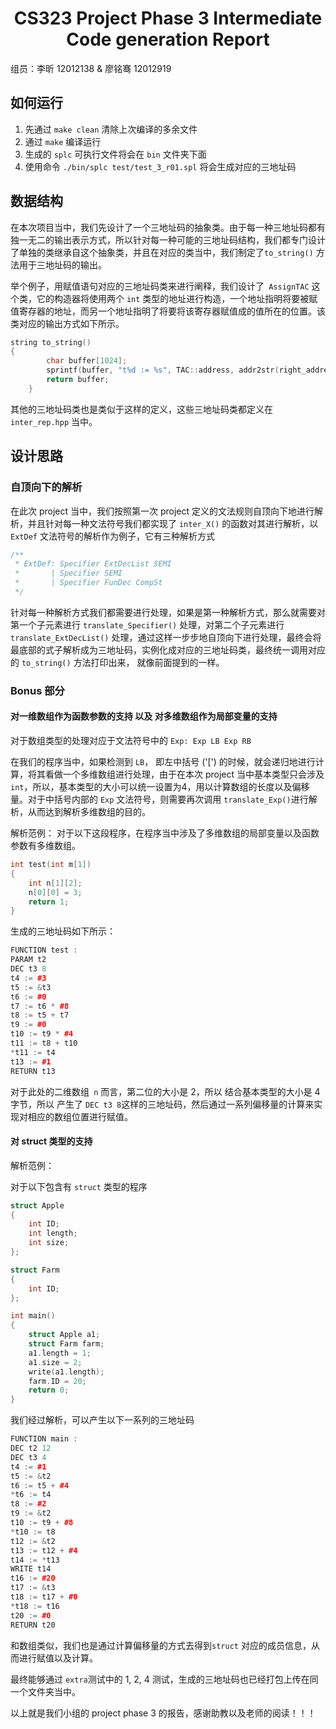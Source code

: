 # <center>CS323 Project Phase 3 Intermediate Code generation Report </center>

组员：李昕 12012138 & 廖铭骞 12012919

## 如何运行

1. 先通过 `make clean` 清除上次编译的多余文件
2.  通过 `make` 编译运行
3. 生成的 `splc` 可执行文件将会在 `bin` 文件夹下面
4. 使用命令 `./bin/splc test/test_3_r01.spl` 将会生成对应的三地址码

## 数据结构

在本次项目当中，我们先设计了一个三地址码的抽象类。由于每一种三地址码都有独一无二的输出表示方式，所以针对每一种可能的三地址码结构，我们都专门设计了单独的类继承自这个抽象类，并且在对应的类当中，我们制定了`to_string()` 方法用于三地址码的输出。

举个例子，用赋值语句对应的三地址码类来进行阐释，我们设计了` AssignTAC` 这个类，它的构造器将使用两个 `int` 类型的地址进行构造，一个地址指明将要被赋值寄存器的地址，而另一个地址指明了将要将该寄存器赋值成的值所在的位置。该类对应的输出方式如下所示。

```C++
string to_string()
{
        char buffer[1024];
        sprintf(buffer, "t%d := %s", TAC::address, addr2str(right_address).c_str());
        return buffer;
    }
```

其他的三地址码类也是类似于这样的定义，这些三地址码类都定义在 `inter_rep.hpp` 当中。

## 设计思路

### 自顶向下的解析

在此次 project 当中，我们按照第一次 project 定义的文法规则自顶向下地进行解析，并且针对每一种文法符号我们都实现了 `inter_X()` 的函数对其进行解析，以`ExtDef` 文法符号的解析作为例子，它有三种解析方式

```C++
/**
 * ExtDef: Specifier ExtDecList SEMI
 *       | Specifier SEMI
 *       | Specifier FunDec CompSt
 */
```

针对每一种解析方式我们都需要进行处理，如果是第一种解析方式，那么就需要对第一个子元素进行 `translate_Specifier()` 处理，对第二个子元素进行 `translate_ExtDecList()` 处理，通过这样一步步地自顶向下进行处理，最终会将最底部的式子解析成为三地址码，实例化成对应的三地址码类，最终统一调用对应的  `to_string()` 方法打印出来， 就像前面提到的一样。

### Bonus 部分

#### 对一维数组作为函数参数的支持 以及 对多维数组作为局部变量的支持

对于数组类型的处理对应于文法符号中的 `Exp: Exp LB Exp RB`

在我们的程序当中，如果检测到 `LB`， 即左中括号 ('[') 的时候，就会递归地进行计算，将其看做一个多维数组进行处理，由于在本次 project 当中基本类型只会涉及 `int`，所以，基本类型的大小可以统一设置为4，用以计算数组的长度以及偏移量。对于中括号内部的 `Exp` 文法符号，则需要再次调用 `translate_Exp()`进行解析，从而达到解析多维数组的目的。

解析范例：
对于以下这段程序，在程序当中涉及了多维数组的局部变量以及函数参数有多维数组。

```C++
int test(int m[1])
{
    int n[1][2];
    n[0][0] = 3;
    return 1;
}
```

生成的三地址码如下所示：
```C++
FUNCTION test :
PARAM t2
DEC t3 8
t4 := #3
t5 := &t3
t6 := #0
t7 := t6 * #8
t8 := t5 + t7
t9 := #0
t10 := t9 * #4
t11 := t8 + t10
*t11 := t4
t13 := #1
RETURN t13
```

对于此处的二维数组` n` 而言，第二位的大小是 2，所以 结合基本类型的大小是 4 字节，所以 产生了 `DEC t3 8`这样的三地址码，然后通过一系列偏移量的计算来实现对相应的数组位置进行赋值。

#### 对 struct 类型的支持

解析范例：

对于以下包含有 `struct` 类型的程序

```C++
struct Apple
{
    int ID;
    int length;
    int size;
};

struct Farm
{
    int ID;
};

int main()
{
    struct Apple a1;
    struct Farm farm;
    a1.length = 1;
    a1.size = 2;
    write(a1.length);
    farm.ID = 20;
    return 0;
}
```

我们经过解析，可以产生以下一系列的三地址码

```C++
FUNCTION main :
DEC t2 12
DEC t3 4
t4 := #1
t5 := &t2
t6 := t5 + #4
*t6 := t4
t8 := #2
t9 := &t2
t10 := t9 + #8
*t10 := t8
t12 := &t2
t13 := t12 + #4
t14 := *t13
WRITE t14
t16 := #20
t17 := &t3
t18 := t17 + #0
*t18 := t16
t20 := #0
RETURN t20

```

和数组类似，我们也是通过计算偏移量的方式去得到`struct` 对应的成员信息，从而进行赋值以及计算。

最终能够通过 `extra`测试中的 1, 2, 4 测试，生成的三地址码也已经打包上传在同一个文件夹当中。

以上就是我们小组的 project  phase 3 的报告，感谢助教以及老师的阅读！！！